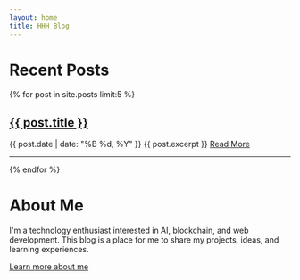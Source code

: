 ```yaml
---
layout: home
title: HHH Blog
---
```


# Recent Posts

{% for post in site.posts limit:5 %}
  <div class="post-preview">
    <h2>
      <a href="{{ post.url | relative_url }}">{{ post.title }}</a>
    </h2>
    <span class="post-date">{{ post.date | date: "%B %d, %Y" }}</span>
    {{ post.excerpt }}
    <a href="{{ post.url | relative_url }}">Read More</a>
  </div>
  <hr>
{% endfor %}


# About Me

I'm a technology enthusiast interested in AI, blockchain, and web development. This blog is a place for me to share my projects, ideas, and learning experiences.

[Learn more about me](/about) 